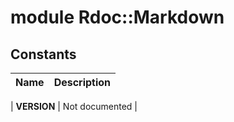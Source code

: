 # module Rdoc::Markdown [](#module-Rdoc::Markdown) [](#top)


  
  
  
## Constants
 | Name | Description |
 | ---- | ----------- |
    
 | **VERSION[](#VERSION)** |  Not documented  |
    
  
  
  
    
    
      
      
      
  
    
    
      
      
      
  

